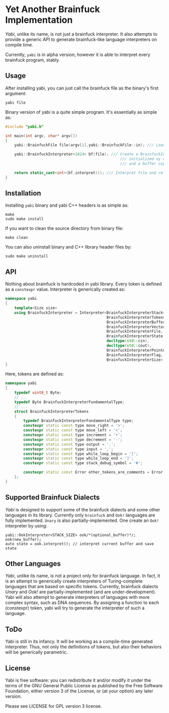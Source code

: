 # <b>Y</b>et <b>A</b>nother <b>B</b>rainfuck <b>I</b>mplementation
*Yabi*, unlike its name, is not just a brainfuck interpreter. It also attempts to provide a generic API to generate brainfuck-like language interpreters on compile time.

Currently, ```yabi``` is in alpha version; however it is able to interpret every brainfuck program, stably.

## Usage
After installing yabi, you can just call the brainfuck file as the binary's first argument:
	
	yabi file

Binary version of yabi is a quite simple program. It's essentially as simple as:
``` cpp
#include "yabi.h"

int main(int argc, char* argv[])
{
	yabi::BrainfuckFile file(argv[1],yabi::BrainfuckFile::in); /// Load file in first argument

	yabi::BrainfuckInterpreter<1024> bf(file); /// Create a BrainfuckInterpreter with 1024 byte stack size,
                                               	   /// initialized vy default input and output channels
                                                   /// and a buffer copied from `file`

	return static_cast<int>(bf.interpret()); /// Interpret file and return interpreter's state
}

```

## Installation
Installing ```yabi``` binary and yabi C++ headers is as simple as:

	make
	sudo make install

If you want to clean the source directory from binary file:
	
	make clean
	
You can also uninstall binary and C++ library header files by:

	sudo make uninstall

## API
Nothing about brainfuck is hardcoded in yabi library. Every token is defined as a ```constexpr``` value. Interpreter is generically created as:
``` cpp
namespace yabi
{
	template<Size size>
	using BrainfuckInterpreter = Interpreter<BrainfuckInterpreterStack<size>,
	                                         BrainfuckInterpreterTokens,
	                                         BrainfuckInterpreterBuffer,
	                                         BrainfuckInterpreterVector,
	                                         BrainfuckInterpreterFile,
	                                         BrainfuckInterpreterState,
	                                         decltype(std::cin),
	                                         decltype(std::cout),
	                                         BrainfuckInterpreterPointer,
	                                         BrainfuckInterpreterFlag,
	                                         BrainfuckInterpreterSize>;
}
```

Here, tokens are defined as:
``` cpp
namespace yabi
{
	typedef uint8_t Byte;
	// ...
	typedef Byte BrainfuckInterpreterFundamentalType;
	// ...
	struct BrainfuckInterpreterTokens
	{
		typedef BrainfuckInterpreterFundamentalType type;
		constexpr static const type move_right = '>';
		constexpr static const type move_left = '<';
		constexpr static const type increment = '+';
		constexpr static const type decrement = '-';
		constexpr static const type output = '.';
		constexpr static const type input = ',';
		constexpr static const type while_loop_begin = '[';
		constexpr static const type while_loop_end = ']';
		constexpr static const type stack_debug_symbol = '#';

		constexpr static const Error other_tokens_are_comments = Error::ignored; // Other characters are ignored
	};
}
```

## Supported Brainfuck Dialects
*Yabi* is designed to support some of the brainfuck dialects and some other languages in its library. Currently only `brainfuck` and `Ook!` languages are fully implemented. `Unary` is also partially-implemented. One create an `Ook!` interpreter by using:

```
yabi::OokInterpreter<STACK_SIZE> ook/*(optional_buffer)*/;
ook(new_buffer);
auto state = ook.interpret(); // interpret current buffer and save state
```

## Other Languages
*Yabi*, unlike its name, is not a project only for brainfuck language. In fact, it is an attempt to generically create interpreters of Turing-complete languages that are based on specific tokens. Currently, brainfuck dialects *Unary* and *Ook!* are partially-implemented (and are under-development). Yabi will also attempt to generate interpreters of languages with more complex syntax, such as DNA sequences. By assigning a function to each (constexpr) token, yabi will try to generate the interpreter of such a language.

## ToDo
Yabi is still in its infancy. It will be working as a compile-time generated interpreter. Thus, not only the definitions of tokens, but also their behaviors will be generically parametric.

## License
Yabi is free software: you can redistribute it and/or modify it under the terms of the GNU General Public License as published by the Free Software Foundation, either version 3 of the License, or (at your option) any later version.

Please see LICENSE for GPL version 3 license.

